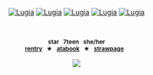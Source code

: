 

<p align="center">

</p>

<p align="center">
<a href="https://pokemondb.net/pokedex/lugia"><img src="https://files.catbox.moe/nfmdcf.gif" alt="Lugia"></a>  
<a href="https://pokemondb.net/pokedex/lugia"><img src="https://files.catbox.moe/dr74pt.gif" alt="Lugia"></a>
  <a href="https://pokemondb.net/pokedex/lugia"><img src="https://files.catbox.moe/1s5ro4.gif" alt="Lugia"></a>
  <a href="https://pokemondb.net/pokedex/lugia"><img src="https://files.catbox.moe/jnz3zi.gif" alt="Lugia"></a>
  <a href="https://pokemondb.net/pokedex/lugia"><img src="https://files.catbox.moe/kn979u.gif" alt="Lugia"></a>
<div align="center">
  
 <p align="center">⠀

   
<sup>**star⠀7teen⠀she/her** </sub></sup> <br>
  <sup>[**rentry**](https://rentry.co/starpkm)⠀★⠀[**atabook**](https://starpkmn.atabook.org/)⠀★⠀[**strawpage**](https://starpkmn.straw.page)⠀
<br><br>
![](https://komarev.com/ghpvc/?username=starpkmn&color=6b4a94&style=flat-square&label=ꔫ)


